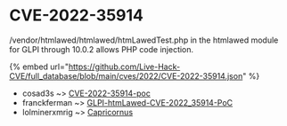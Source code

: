 # CVE-2022-35914

/vendor/htmlawed/htmlawed/htmLawedTest.php in the htmlawed module for GLPI through 10.0.2 allows PHP code injection.

{% embed url="https://github.com/Live-Hack-CVE/full_database/blob/main/cves/2022/CVE-2022-35914.json" %}


* cosad3s ~> [CVE-2022-35914-poc](https://www.alice-snow.ru/2022/database/cve-2022-35914/cve-2022-35914-poc-cosad3s)
* franckferman ~> [GLPI-htmLawed-CVE-2022_35914-PoC](https://www.alice-snow.ru/2022/database/cve-2022-35914/glpi-htmlawed-cve-2022_35914-poc-franckferman)
* lolminerxmrig ~> [Capricornus](https://www.alice-snow.ru/2022/database/cve-2022-35914/capricornus-lolminerxmrig)
